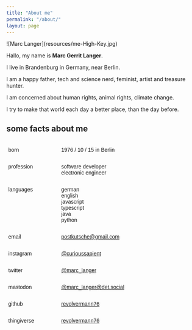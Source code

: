 ```yaml
---
title: "About me"
permalink: "/about/"
layout: page
---
```

<style type="text/css">
.tg  {
	border-collapse:collapse;
	border-spacing:0;
	box-shadow:none;
	width:90%;
	overflow-y:none;
	display:table;
}
.tg td:first-child{
	width:30%;
}
.tg tr:nth-child(odd) td{
	background:none;
}
.tg td{
	width:70%;
	border-color:transparent;
	border-width:0.5rem;
	border-style:solid;
	font-family:Arial, sans-serif;
	font-size:14px;
	overflow:hidden;
	padding:10px 5px;
	word-break:normal;
	border-left-width:0;
	vertical-align:top;
	background: none;
}
</style>![Marc Langer](resources/me-High-Key.jpg)

Hallo, my name is __Marc Gerrit Langer__. 

I live in Brandenburg in Germany, near Berlin. 

I am a happy father, tech and science nerd, feminist, artist and treasure hunter.

I am concerned about human rights, animal rights, climate change.

I try to make that world each day a better place, than the day before.

## some facts about me
<table class="tg">
	<tr>
		<td>born</td><td>1976 / 10 / 15 in Berlin</td>
	</tr>
	<tr>
		<td>profession</td><td>software developer<br/>electronic engineer</td>
	</tr>
	<tr>
		<td>languages</td><td>german<br/>english<br/>javascript<br/>typescript<br/>java<br/>python</td>
	</tr>
	<tr>
		<td>email</td><td><a href="mailto:postkutsche@gmail.com">postkutsche@gmail.com</a></td>
	</tr>
	<tr>
		<td>instagram</td><td><a href="https://www.instagram.com/curioussapient/">@curioussapient</a></td>
	</tr>
	<tr>
		<td>twitter</td><td><a href="https://twitter.com/marc_langer">@marc_langer</a></td>
	</tr>
	<tr>
		<td>mastodon</td><td><a href="https://det.social/web/@marc_langer">@marc_langer@det.social</a></td>
	</tr>
	<tr>
		<td>github</td><td><a href="https://github.com/revolvermann76">revolvermann76</a></td>
	</tr>	
	<tr>
		<td>thingiverse</td><td><a href="https://www.thingiverse.com/revolvermann76/">revolvermann76</a></td>
	</tr>	
</table>

